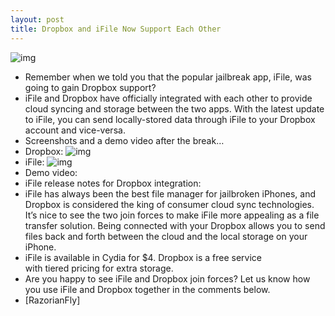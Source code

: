 ```yaml
---
layout: post
title: Dropbox and iFile Now Support Each Other
---
```

![img](http://media.idownloadblog.com/wp-content/uploads/2011/04/Dropbox-iFile.png)
* Remember when we told you that the popular jailbreak app, iFile, was going to gain Dropbox support?
* iFile and Dropbox have officially integrated with each other to provide cloud syncing and storage between the two apps. With the latest update to iFile, you can send locally-stored data through iFile to your Dropbox account and vice-versa.
* Screenshots and a demo video after the break…
* Dropbox:
![img](http://media.idownloadblog.com/wp-content/uploads/2011/04/Dropbox-iFile-support-e1303307023581.jpeg)
* iFile:
![img](http://media.idownloadblog.com/wp-content/uploads/2011/04/iFile-Dropbox-support-e1303307068880.png)
* Demo video:
* iFile release notes for Dropbox integration:
* iFile has always been the best file manager for jailbroken iPhones, and Dropbox is considered the king of consumer cloud sync technologies. It’s nice to see the two join forces to make iFile more appealing as a file transfer solution. Being connected with your Dropbox allows you to send files back and forth between the cloud and the local storage on your iPhone.
* iFile is available in Cydia for $4. Dropbox is a free service with tiered pricing for extra storage.
* Are you happy to see iFile and Dropbox join forces? Let us know how you use iFile and Dropbox together in the comments below.
* [RazorianFly]

